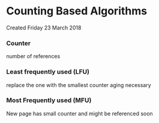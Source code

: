 # Counting Based Algorithms
Created Friday 23 March 2018

### Counter
number of references

### Least frequently used (LFU)
replace the one with the smallest counter
aging necessary

### Most Frequently used (MFU)
New page has small counter
and might be referenced soon


